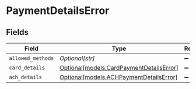 # PaymentDetailsError


## Fields

| Field                                                                            | Type                                                                             | Required                                                                         | Description                                                                      |
| -------------------------------------------------------------------------------- | -------------------------------------------------------------------------------- | -------------------------------------------------------------------------------- | -------------------------------------------------------------------------------- |
| `allowed_methods`                                                                | *Optional[str]*                                                                  | :heavy_minus_sign:                                                               | N/A                                                                              |
| `card_details`                                                                   | [Optional[models.CardPaymentDetailsError]](../models/cardpaymentdetailserror.md) | :heavy_minus_sign:                                                               | N/A                                                                              |
| `ach_details`                                                                    | [Optional[models.ACHPaymentDetailsError]](../models/achpaymentdetailserror.md)   | :heavy_minus_sign:                                                               | N/A                                                                              |